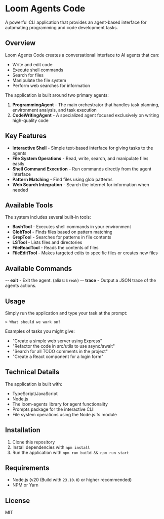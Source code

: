 # Loom Agents Code

A powerful CLI application that provides an agent-based interface for automating programming and code development tasks.

## Overview

Loom Agents Code creates a conversational interface to AI agents that can:
- Write and edit code
- Execute shell commands
- Search for files
- Manipulate the file system
- Perform web searches for information

The application is built around two primary agents:
1. **ProgrammingAgent** - The main orchestrator that handles task planning, environment analysis, and task execution
2. **CodeWritingAgent** - A specialized agent focused exclusively on writing high-quality code

## Key Features

- **Interactive Shell** - Simple text-based interface for giving tasks to the agents
- **File System Operations** - Read, write, search, and manipulate files easily
- **Shell Command Execution** - Run commands directly from the agent interface
- **Pattern Matching** - Find files using glob patterns
- **Web Search Integration** - Search the internet for information when needed

## Available Tools

The system includes several built-in tools:

- **BashTool** - Executes shell commands in your environment
- **GlobTool** - Finds files based on pattern matching
- **GrepTool** - Searches for patterns in file contents
- **LSTool** - Lists files and directories
- **FileReadTool** - Reads the contents of files
- **FileEditTool** - Makes targeted edits to specific files or creates new files

## Available Commands
-- **exit** - Exit the agent. (alias: `break`)
-- **trace** - Output a JSON trace of the agents actions.

## Usage

Simply run the application and type your task at the prompt:

```
> What should we work on?
```

Examples of tasks you might give:
- "Create a simple web server using Express"
- "Refactor the code in src/utils to use async/await"
- "Search for all TODO comments in the project"
- "Create a React component for a login form"

## Technical Details

The application is built with:
- TypeScript/JavaScript
- Node.js
- The loom-agents library for agent functionality
- Prompts package for the interactive CLI
- File system operations using the Node.js fs module

## Installation

1. Clone this repository
2. Install dependencies with `npm install`
3. Run the application with `npm run build && npm run start`

## Requirements

- Node.js (v20 (Build with `23.10.0`) or higher recommended)
- NPM or Yarn

## License

MIT
